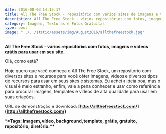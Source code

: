 ```yaml
---
date: 2016-08-03 14:15:17
title: All The Free Stock - repositório com vários sites de imagens e videos gratuitos
description: All The Free Stock - vários repositórios com fotos, imagens e videos grátis para usar em seu site.
category: Imagens, Texturas e Fotos Gratuitas
type: post
image: "../../static/assets/img/August2016/allthefreestock.jpg"
---
```


**All The Free Stock - vários repositórios com fotos, imagens e videos grátis para usar em seu site.**

Olá, como está?

Hoje quero que você conheça o All The Free Stock, um repositório com diversos sites e recursos para você obter imagens, vídeos e diversos tipos de recursos para usar em seus sites e sistemas. Eu achei a ideia boa, mas o visual é meio estranho, enfim, vale a pena conhecer e usar como referência para procurar imagens, templates e vídeos de alta qualidade para usar em suas criações.

URL de demonstração e download: **[http://allthefreestock.com/](http://allthefreestock.com/)**

\***\*Tags: imagem, vídeo, background, template, grátis, gratuito, repositório, diretório.\*\***
